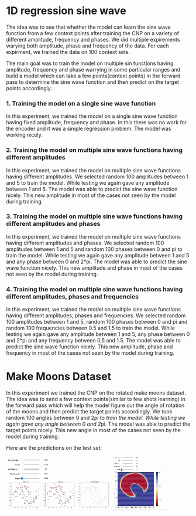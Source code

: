 # 1D regression sine wave

The idea was to see that whether the model can learn the sine wave function from a few context points after training the CNP on a variety of different amplitude, frequency and phases. We did multiple expirements warying both amplitude, phase and frequency of the data. For each expirment, we trained the data on 100 context sets. 

The main goal was to train the model on multiple sin functions having amplitude, frequency and phase warrying in some particular ranges and build a model which can take a few points(context points) in the forward pass to determine the sine wave function and then predict on the target points accordingly. 


### 1. Training the model on a single sine wave function
In this experiment, we trained the model on a single sine wave function having fixed amplitude, frequency and phase. In this there was no work for the encoder and it was a simple regression problem. The model was working nicely. 


### 2. Training the model on multiple sine wave functions having different amplitudes
In this experiment, we trained the model on multiple sine wave functions having different amplitudes. We selected random 100 amplitudes between 1 and 5 to train the model. While testing we again gave any amplitude between 1 and 5. The model was able to predict the sine wave function nicely. This new amplitude in most of the cases not seen by the model during training.

### 3. Training the model on multiple sine wave functions having different amplitudes and phases
In this experiment, we trained the model on multiple sine wave functions having different amplitudes and phases. We selected random 100 amplitudes between 1 and 5 and random 100 phases between 0 and pi to train the model. While testing we again gave any amplitude between 1 and 5 and any phase between 0 and 2*pi. The model was able to predict the sine wave function nicely. This new amplitude and phase in most of the cases not seen by the model during training.

### 4. Training the model on multiple sine wave functions having different amplitudes, phases and frequencies
In this experiment, we trained the model on multiple sine wave functions having different amplitudes, phases and frequencies. We selected random 100 amplitudes between 1 and 5, random 100 phases between 0 and pi and random 100 frequencies between 0.5 and 1.5 to train the model. While testing we again gave any amplitude between 1 and 5, any phase between 0 and 2*pi and any frequency between 0.5 and 1.5. The model was able to predict the sine wave function nicely. This new amplitude, phase and frequency in most of the cases not seen by the model during training.

# Make Moons Dataset
In this experiment we trained the CNP on the rotated make moons dataset. The idea was to send a few context points(similar to few shots learning) in the forward pass which will help the model figure out the angle of rotation of the moons and then predict the target points accordingly. We took random 100 angles between 0 and 2*pi to train the model. While testing we again gave any angle between 0 and 2*pi. The model was able to predict the target points nicely. This new angle in most of the cases not seen by the model during training.

Here are the predictions on the test set:

![make_moons](makemoons.gif)
![Decision Surface](decision_surface.gif)